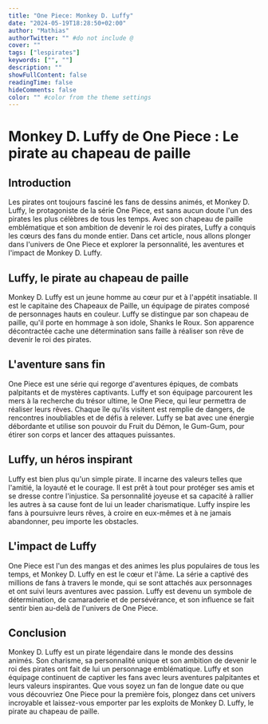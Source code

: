 ```yaml
---
title: "One Piece: Monkey D. Luffy"
date: "2024-05-19T18:28:50+02:00"
author: "Mathias"
authorTwitter: "" #do not include @
cover: ""
tags: ["lespirates"]
keywords: ["", ""]
description: ""
showFullContent: false
readingTime: false
hideComments: false
color: "" #color from the theme settings
---
```


# Monkey D. Luffy de One Piece : Le pirate au chapeau de paille

## Introduction
Les pirates ont toujours fasciné les fans de dessins animés, et Monkey D. Luffy, le protagoniste de la série One Piece, est sans aucun doute l'un des pirates les plus célèbres de tous les temps.
Avec son chapeau de paille emblématique et son ambition de devenir le roi des pirates, Luffy a conquis les cœurs des fans du monde entier.
Dans cet article, nous allons plonger dans l'univers de One Piece et explorer la personnalité, les aventures et l'impact de Monkey D. Luffy.

## Luffy, le pirate au chapeau de paille
Monkey D. Luffy est un jeune homme au cœur pur et à l'appétit insatiable. Il est le capitaine des Chapeaux de Paille, un équipage de pirates composé de personnages hauts en couleur.
Luffy se distingue par son chapeau de paille, qu'il porte en hommage à son idole, Shanks le Roux.
Son apparence décontractée cache une détermination sans faille à réaliser son rêve de devenir le roi des pirates.

## L'aventure sans fin
One Piece est une série qui regorge d'aventures épiques, de combats palpitants et de mystères captivants.
Luffy et son équipage parcourent les mers à la recherche du trésor ultime, le One Piece, qui leur permettra de réaliser leurs rêves.
Chaque île qu'ils visitent est remplie de dangers, de rencontres inoubliables et de défis à relever.
Luffy se bat avec une énergie débordante et utilise son pouvoir du Fruit du Démon, le Gum-Gum, pour étirer son corps et lancer des attaques puissantes.

## Luffy, un héros inspirant
Luffy est bien plus qu'un simple pirate.
Il incarne des valeurs telles que l'amitié, la loyauté et le courage.
Il est prêt à tout pour protéger ses amis et se dresse contre l'injustice.
Sa personnalité joyeuse et sa capacité à rallier les autres à sa cause font de lui un leader charismatique.
Luffy inspire les fans à poursuivre leurs rêves, à croire en eux-mêmes et à ne jamais abandonner, peu importe les obstacles.

## L'impact de Luffy
One Piece est l'un des mangas et des animes les plus populaires de tous les temps, et Monkey D. Luffy en est le cœur et l'âme.
La série a captivé des millions de fans à travers le monde, qui se sont attachés aux personnages et ont suivi leurs aventures avec passion.
Luffy est devenu un symbole de détermination, de camaraderie et de persévérance, et son influence se fait sentir bien au-delà de l'univers de One Piece.

## Conclusion
Monkey D. Luffy est un pirate légendaire dans le monde des dessins animés.
Son charisme, sa personnalité unique et son ambition de devenir le roi des pirates ont fait de lui un personnage emblématique.
Luffy et son équipage continuent de captiver les fans avec leurs aventures palpitantes et leurs valeurs inspirantes.
Que vous soyez un fan de longue date ou que vous découvriez One Piece pour la première fois, plongez dans cet univers incroyable et laissez-vous emporter par les exploits de Monkey D. Luffy, le pirate au chapeau de paille.
